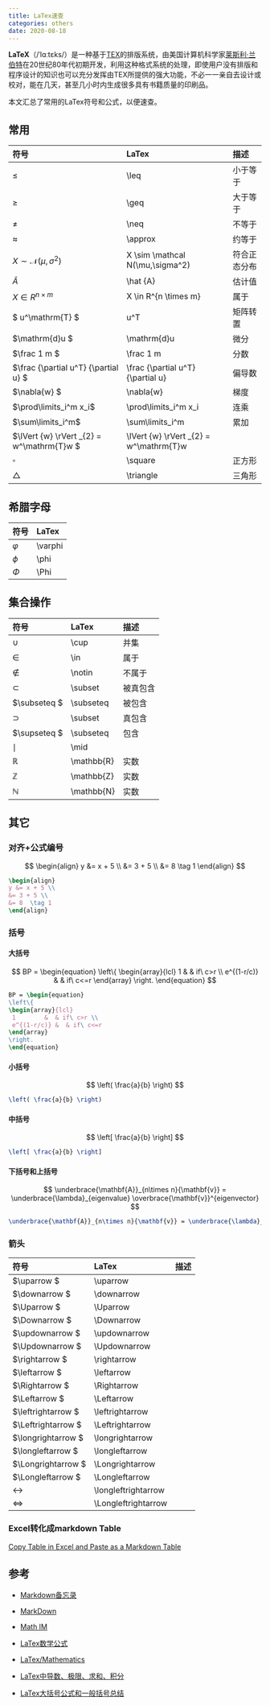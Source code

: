 ```yaml
---
title: LaTex速查
categories: others
date: 2020-08-18
---
```


**LaTeX**（/ˈlɑːtɛks/）是一种基于[TEX](https://zh.wikipedia.org/wiki/TeX)的排版系统，由美国计算机科学家[莱斯利·兰伯特](https://zh.wikipedia.org/wiki/莱斯利·兰伯特)在20世纪80年代初期开发，利用这种格式系统的处理，即使用户没有排版和程序设计的知识也可以充分发挥由TEX所提供的强大功能，不必一一亲自去设计或校对，能在几天，甚至几小时内生成很多具有书籍质量的印刷品。

本文汇总了常用的LaTex符号和公式，以便速查。

## 常用

| 符号   | LaTex     | 描述         |
| :-------- | :------------ | :----------- |
| $\leq$    | \leq          | 小于等于     |
| $\geq$    | \geq | 大于等于     |
| $\neq$    | \neq | 不等于       |
| $\approx$ | \approx | 约等于       |
| $X  \sim  \mathcal N(\mu,\sigma^2)$ | X  \sim  \mathcal N(\mu,\sigma^2) | 符合正态分布 |
| $\hat{A}$ | \hat {A}      | 估计值       |
| $X \in R^{n \times m}$ | X \in R^{n \times m} | 属于 |
| $  u^\mathrm{T} $  |  u^T | 矩阵转置 |
| $\mathrm{d}u $ | \mathrm{d}u  | 微分 |
| $\frac 1 m $ | \frac 1 m  | 分数 |
| $\frac {\partial u^T} {\partial u} $ | \frac {\partial u^T} {\partial u} | 偏导数 |
| $\nabla{w} $  | \nabla{w} | 梯度 |
| $\prod\limits_i^m x_i$ | \prod\limits_i^m x_i | 连乘 |
| $\sum\limits_i^m$ | \sum\limits_i^m  | 累加 |
| $\lVert {w} \rVert _{2} = w^\mathrm{T}w $ |  \lVert {w} \rVert _{2} = w^\mathrm{T}w |  |
| $\square$ | \square | 正方形 |
| $\triangle$ | \triangle | 三角形 |

## 希腊字母

| 符号      | LaTex   |
| :-------- | :------ |
| $\varphi$ | \varphi |
| $\phi$    | \phi    |
| $\Phi$    | \Phi    |

## 集合操作 

| 符号         | LaTex      | 描述     |
| :----------- | :--------- | :------- |
| $\cup$       | \cup       | 并集     |
| $\in$        | \in        | 属于     |
| $\notin$     | \notin     | 不属于   |
| $\subset$    | \subset    | 被真包含 |
| $\subseteq $ | \subseteq  | 被包含   |
| $\supset$    | \subset    | 真包含   |
| $\supseteq $ | \subseteq  | 包含     |
| $\mid$       | \mid       |          |
| $\mathbb{R}$ | \mathbb{R} | 实数     |
| $\mathbb{Z}$ | \mathbb{Z} | 实数     |
| $\mathbb{N}$ | \mathbb{N} | 实数     |

## 其它

### 对齐+公式编号

$$
\begin{align}
y &= x + 5 \\
&= 3 + 5 \\
&= 8  \tag 1
\end{align}
$$

~~~latex
\begin{align}
y &= x + 5 \\
&= 3 + 5 \\
&= 8  \tag 1
\end{align}
~~~

### 括号

#### 大括号

$$
BP = \begin{equation}  
\left\{  
\begin{array}{lcl}  
 1        &  & if\ c>r \\  
 e^{(1-r/c)} &  & if\ c<=r  
\end{array}  
\right.
\end{equation}
$$

~~~latex
BP = \begin{equation}  
\left\{  
\begin{array}{lcl}  
 1        &  & if\ c>r \\  
 e^{(1-r/c)} &  & if\ c<=r  
\end{array}  
\right.  
\end{equation}   
~~~

#### 小括号

$$
\left( \frac{a}{b} \right)
$$

~~~latex
\left( \frac{a}{b} \right)
~~~

#### 中括号 

$$
\left[ \frac{a}{b} \right]
$$

~~~latex
\left[ \frac{a}{b} \right]
~~~

#### 下括号和上括号

$$
\underbrace{\mathbf{A}}_{n\times n}{\mathbf{v}} = \underbrace{\lambda}_{eigenvalue} \overbrace{\mathbf{v}}^{eigenvector}
$$

~~~latex
\underbrace{\mathbf{A}}_{n\times n}{\mathbf{v}} = \underbrace{\lambda}_{eigenvalue} \overbrace{\mathbf{v}}^{eigenvector}
~~~

### 箭头

| 符号         | LaTex      | 描述     |
| :----------- | :--------- | :------- |
| $\uparrow	          $ | \uparrow	             |        |
| $\downarrow	        $ | \downarrow	           |        |
| $\Uparrow	          $ | \Uparrow	             |        |
| $\Downarrow	        $ | \Downarrow	           |        |
| $\updownarrow	      $ | \updownarrow	         |        |
| $\Updownarrow	      $ | \Updownarrow	         |        |
| $\rightarrow	      $ | \rightarrow	           |        |
| $\leftarrow	        $ | \leftarrow	           |        |
| $\Rightarrow	      $ | \Rightarrow	           |        |
| $\Leftarrow	        $ | \Leftarrow	           |        |
| $\leftrightarrow	  $ | \leftrightarrow	       |        |
| $\Leftrightarrow	  $ | \Leftrightarrow	       |        |
| $\longrightarrow	  $ | \longrightarrow	       |        |
| $\longleftarrow	    $ | \longleftarrow	       |        |
| $\Longrightarrow	  $ | \Longrightarrow	       |        |
| $\Longleftarrow	    $ | \Longleftarrow	       |        |
| $\longleftrightarrow$ | \longleftrightarrow	   |        |
| $\Longleftrightarrow$ | \Longleftrightarrow	   |        |



### Excel转化成markdown Table

[Copy Table in Excel and Paste as a Markdown Table](https://thisdavej.com/copy-table-in-excel-and-paste-as-a-markdown-table/)

## 参考

- [Markdown备忘录](https://github.com/adam-p/markdown-here/wiki/Markdown-Cheatsheet)

- [MarkDown](https://sourceforge.net/p/ipython/discussion/markdown_syntax)

- [Math IM](http://mathim.com/static/chatprimer.html)

- [LaTex数学公式 ](http://blog.163.com/goldman2000@126/blog/static/167296895201221242646561/)

- [LaTex/Mathematics](https://en.wikibooks.org/wiki/LaTex/Mathematics)

- [LaTex中导数、极限、求和、积分 ](http://blog.csdn.net/foreverdengwei/article/details/7665035)

- [LaTex大括号公式和一般括号总结](https://blog.csdn.net/miao0967020148/article/details/78712811)

